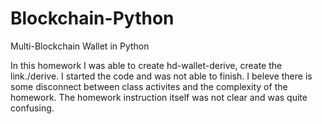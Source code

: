 # Blockchain-Python
Multi-Blockchain Wallet in Python

In this homework I was able to create hd-wallet-derive, create the link./derive.
I started the code and was not able to finish.
I beleve there is some disconnect between class activites and the complexity of the homework.
The homework instruction itself was not clear and was quite confusing.
